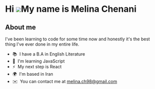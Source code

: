 Hi ![](https://user-images.githubusercontent.com/18350557/176309783-0785949b-9127-417c-8b55-ab5a4333674e.gif)My name is Melina Chenani
======================================================================================================================================

About me
--------

I've been learning to code for some time now and honestly it's the best thing I've ever done in my entire life.

*   📚  I have a B.A in English Literature
*   🧠  I'm learning JavaScript
*   ⚡  My next step is React
*   🌍  I'm based in Iran
*   ✉️  You can contact me at [melina.ch98@gmail.com](mailto:melina.ch98@gmail.com)
